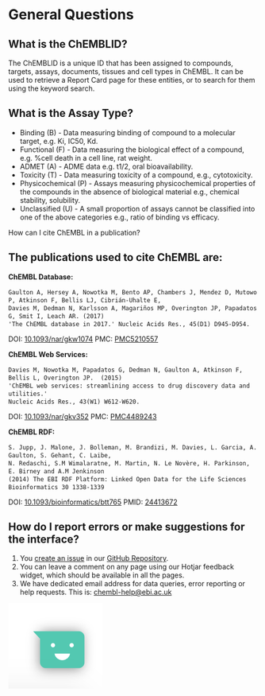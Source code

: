 # General Questions

## What is the ChEMBLID?

The ChEMBLID is a unique ID that has been assigned to compounds, targets, assays, documents, tissues and cell types in ChEMBL. It can be used to retrieve a Report Card page for these entities, or to search for them using the keyword search.

## What is the Assay Type?

* Binding \(B\) - Data measuring binding of compound to a molecular target, e.g. Ki, IC50, Kd.
* Functional \(F\) - Data measuring the biological effect of a compound, e.g. %cell death in a cell line, rat weight.
* ADMET \(A\) - ADME data e.g. t1/2, oral bioavailability.
* Toxicity \(T\) - Data measuring toxicity of a compound, e.g., cytotoxicity.
* Physicochemical \(P\) - Assays measuring physicochemical properties of the compounds in the absence of biological material e.g., chemical stability, solubility.
* Unclassified \(U\) - A small proportion of assays cannot be classified into one of the above categories e.g., ratio of binding vs efficacy.

How can I cite ChEMBL in a publication?

## The publications used to cite ChEMBL are:

**ChEMBL Database:**

```text
Gaulton A, Hersey A, Nowotka M, Bento AP, Chambers J, Mendez D, Mutowo P, Atkinson F, Bellis LJ, Cibrián-Uhalte E, 
Davies M, Dedman N, Karlsson A, Magariños MP, Overington JP, Papadatos G, Smit I, Leach AR. (2017) 
'The ChEMBL database in 2017.' Nucleic Acids Res., 45(D1) D945-D954.
```

DOI: [10.1093/nar/gkw1074](http://dx.doi.org/10.1093/nar/gkw1074) PMC: [PMC5210557](http://europepmc.org/articles/PMC5210557)

**ChEMBL Web Services:**

```text
Davies M, Nowotka M, Papadatos G, Dedman N, Gaulton A, Atkinson F, Bellis L, Overington JP.  (2015) 
'ChEMBL web services: streamlining access to drug discovery data and utilities.' 
Nucleic Acids Res., 43(W1) W612-W620.
```

DOI: [10.1093/nar/gkv352](http://dx.doi.org/10.1093/nar/gkv352) PMC: [PMC4489243](http://europepmc.org/articles/PMC4489243)

**ChEMBL RDF:**

```text
S. Jupp, J. Malone, J. Bolleman, M. Brandizi, M. Davies, L. Garcia, A. Gaulton, S. Gehant, C. Laibe, 
N. Redaschi, S.M Wimalaratne, M. Martin, N. Le Novère, H. Parkinson, E. Birney and A.M Jenkinson 
(2014) The EBI RDF Platform: Linked Open Data for the Life Sciences Bioinformatics 30 1338-1339
```

DOI: [10.1093/bioinformatics/btt765](http://dx.doi.org/10.1093/bioinformatics/btt765) PMID: [24413672](http://europepmc.org/abstract/MED/24413672)

## How do I report errors or make suggestions for the interface?

1. You [create an issue](https://github.com/chembl/GLaDOS/issues/new) in our [GitHub Repository](https://github.com/chembl/GLaDOS).
2. You can leave a comment on any page using our Hotjar feedback widget, which should be available in all the pages.  
3. We have dedicated email address for data queries, error reporting or help requests. This is: chembl-help@ebi.ac.uk

![Hotjar Feedback Widget](../.gitbook/assets/screen-shot-2018-06-18-at-12.01.29.png)

  


